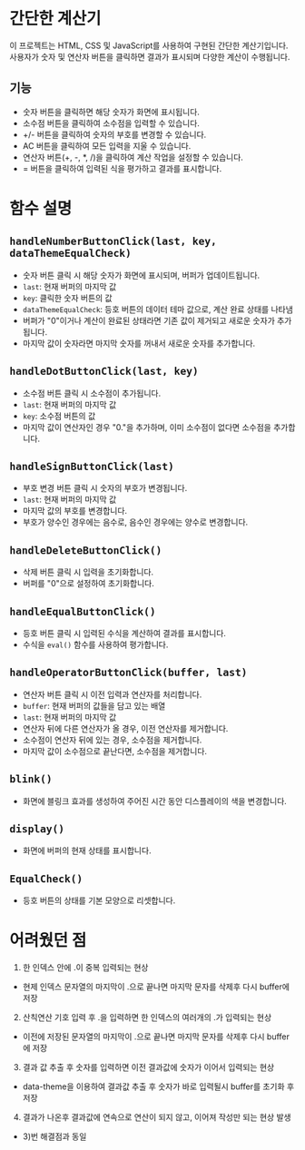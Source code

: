 # 간단한 계산기

이 프로젝트는 HTML, CSS 및 JavaScript를 사용하여 구현된 간단한 계산기입니다. 사용자가 숫자 및 연산자 버튼을 클릭하면 결과가 표시되며 다양한 계산이 수행됩니다.

## 기능

- 숫자 버튼을 클릭하면 해당 숫자가 화면에 표시됩니다.
- 소수점 버튼을 클릭하여 소수점을 입력할 수 있습니다.
- +/- 버튼을 클릭하여 숫자의 부호를 변경할 수 있습니다.
- AC 버튼을 클릭하여 모든 입력을 지울 수 있습니다.
- 연산자 버튼(+, -, \*, /)을 클릭하여 계산 작업을 설정할 수 있습니다.
- = 버튼을 클릭하여 입력된 식을 평가하고 결과를 표시합니다.

# 함수 설명

## `handleNumberButtonClick(last, key, dataThemeEqualCheck)`

- 숫자 버튼 클릭 시 해당 숫자가 화면에 표시되며, 버퍼가 업데이트됩니다.
- `last`: 현재 버퍼의 마지막 값
- `key`: 클릭한 숫자 버튼의 값
- `dataThemeEqualCheck`: 등호 버튼의 데이터 테마 값으로, 계산 완료 상태를 나타냄
- 버퍼가 "0"이거나 계산이 완료된 상태라면 기존 값이 제거되고 새로운 숫자가 추가됩니다.
- 마지막 값이 숫자라면 마지막 숫자를 꺼내서 새로운 숫자를 추가합니다.

## `handleDotButtonClick(last, key)`

- 소수점 버튼 클릭 시 소수점이 추가됩니다.
- `last`: 현재 버퍼의 마지막 값
- `key`: 소수점 버튼의 값
- 마지막 값이 연산자인 경우 "0."을 추가하며, 이미 소수점이 없다면 소수점을 추가합니다.

## `handleSignButtonClick(last)`

- 부호 변경 버튼 클릭 시 숫자의 부호가 변경됩니다.
- `last`: 현재 버퍼의 마지막 값
- 마지막 값의 부호를 변경합니다.
- 부호가 양수인 경우에는 음수로, 음수인 경우에는 양수로 변경합니다.

## `handleDeleteButtonClick()`

- 삭제 버튼 클릭 시 입력을 초기화합니다.
- 버퍼를 "0"으로 설정하여 초기화합니다.

## `handleEqualButtonClick()`

- 등호 버튼 클릭 시 입력된 수식을 계산하여 결과를 표시합니다.
- 수식을 `eval()` 함수를 사용하여 평가합니다.

## `handleOperatorButtonClick(buffer, last)`

- 연산자 버튼 클릭 시 이전 입력과 연산자를 처리합니다.
- `buffer`: 현재 버퍼의 값들을 담고 있는 배열
- `last`: 현재 버퍼의 마지막 값
- 연산자 뒤에 다른 연산자가 올 경우, 이전 연산자를 제거합니다.
- 소수점이 연산자 뒤에 있는 경우, 소수점을 제거합니다.
- 마지막 값이 소수점으로 끝난다면, 소수점을 제거합니다.

## `blink()`

- 화면에 블링크 효과를 생성하여 주어진 시간 동안 디스플레이의 색을 변경합니다.

## `display()`

- 화면에 버퍼의 현재 상태를 표시합니다.

## `EqualCheck()`

- 등호 버튼의 상태를 기본 모양으로 리셋합니다.

# 어려웠던 점

1. 한 인덱스 안에 .이 중복 입력되는 현상

- 현제 인덱스 문자열의 마지막이 .으로 끝나면 마지막 문자를 삭제후 다시 buffer에 저장

2. 산칙연산 기호 입력 후 .을 입력하면 한 인덱스의 여러개의 .가 입력되는 현상

- 이전에 저장된 문자열의 마지막이 .으로 끝나면 마지막 문자를 삭제후 다시 buffer에 저장

3. 결과 값 추출 후 숫자를 입력하면 이전 결과값에 숫자가 이어서 입력되는 현상

- data-theme을 이용하여 결과값 추출 후 숫자가 바로 입력될시 buffer를 초기화 후 저장

4. 결과가 나온후 결과값에 연속으로 연산이 되지 않고, 이어져 작성만 되는 현상 발생

- 3)번 해결점과 동일
